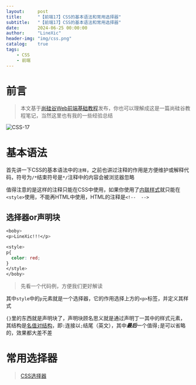 ```yaml
---
layout:     post
title:      "【前端17】CSS的基本语法和常用选择器"
subtitle:   "【前端17】CSS的基本语法和常用选择器"
date:       2024-06-25 00:00:00
author:     "LineXic"
header-img: "img/css.png"
catalog:    true
tags:
    - CSS
    - 前端
---
```


# 前言

> 本文基于[尚硅谷Web前端基础教程](https://b23.tv/Wky0XJk)发布，你也可以理解成这是一篇尚硅谷教程笔记，当然这里也有我的一些经验总结

![CSS-17](https://linexic.top//img/blog/css-17.png)

# 基本语法

首先讲一下CSS的基本语法中的`注释`，之前也讲过注释的作用是方便维护或解释代码，符号为`/*`结束符号是`*/`注释中的内容会被浏览器忽略

值得注意的是这样的注释只能在CSS中使用，如果你使用了[内联样式](https://linexic.top/2024/06/08/guigu-css-16/#%E5%86%85%E8%81%94%E6%A0%B7%E5%BC%8F)就只能在`<style>`使用，不能再HTML中使用，HTML的注释是`<!--  -->`

## 选择器or声明块

```css
<boby>
<p>LineXic!!!</p>

<style>
p{ 
  color: red;
}
</style>
</boby>
```
> 先看一个代码例，方便我们更好解读

其中`style`中的`p`元素就是一个选择器，它的作用选择上方的`<p>`标签，并定义其样式

`{}`里的东西就是声明块了，声明块顾名思义就是通过声明丁一其中的样式元素，其结构是[名值对结构](https://linexic.top/2024/01/30/guigu-html-5/)，即`:`连接以`;`结尾（英文），其中***最后***一个值得`;`是可以省略的，效果都大差不差

# 常用选择器

> [CSS选择器](https://developer.mozilla.org/zh-CN/docs/Learn/CSS/Building_blocks/Selectors)

